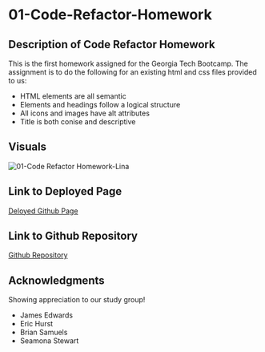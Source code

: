 # 01-Code-Refactor-Homework

## Description of Code Refactor Homework
This is the first homework assigned for the Georgia Tech Bootcamp.
The assignment is to do the following for an existing html and css files provided to us:
* HTML elements are all semantic
* Elements and headings follow a logical structure
* All icons and images have alt attributes
* Title is both conise and descriptive 

## Visuals
![01-Code Refactor Homework-Lina](https://user-images.githubusercontent.com/100983245/159075457-276450d3-67f7-4d1e-9322-c65be0d17e52.png)

## Link to Deployed Page
[Deloyed Github Page](https://choilina16.github.io/01-Code-Refactor-Homework/)

## Link to Github Repository 
[Github Repository](https://github.com/choilina16/01-Code-Refactor-Homework) 

## Acknowledgments 
Showing appreciation to our study group! 
* James Edwards 
* Eric Hurst
* Brian Samuels
* Seamona Stewart 
